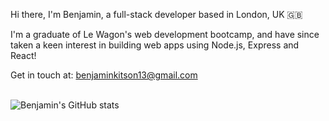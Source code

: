 <link rel="stylesheet" href="https://cdn.jsdelivr.net/gh/devicons/devicon@v2.15.1/devicon.min.css">

Hi there, I'm Benjamin, a full-stack developer based in London, UK 🇬🇧

I'm a graduate of Le Wagon's web development bootcamp, and have since taken a keen interest in building web apps using Node.js, Express and React!

Get in touch at: benjaminkitson13@gmail.com
<br>
<br>

![Benjamin's GitHub stats](https://github-readme-stats.vercel.app/api?username=benjaminkitson&show_icons=true)
<br>
<br>

<i class="devicon-express-original-wordmark"></i>
